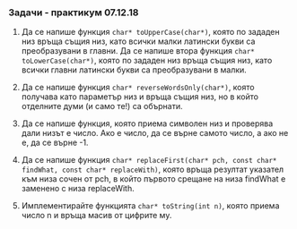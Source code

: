 ### Задачи - практикум 07.12.18

1. Да се напише функция ```char* toUpperCase(char*)```, която по зададен низ връща същия низ, като всички малки латински букви са преобразувани в главни. Да се напише втора функция ```char* toLowerCase(char*)```, която по зададен низ връща същия низ, като всички главни латински букви са преобразувани в малки.

2. Да се напише функция ```char* reverseWordsOnly(char*)```, която получава като параметър низ и връща същия низ, но в който отделните думи (и само те!) са обърнати.

3. Да се напише функция, която приема символен низ и проверява дали низът е число. Ако е число, да се върне самото число, а ако не е, да се върне -1.

4. Да се напише функция
```char* replaceFirst(char* pch, const char* findWhat, const char* replaceWith)```, която връща резултат указател към низа сочен от pch, в който първото срещане на низа findWhat е заменено с низа replaceWith.

5. Имплементирайте функцията ```char* toString(int n)```, която приема число n и връща масив от цифрите му.
